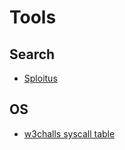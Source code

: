# Tools

## Search
- [Sploitus](https://sploitus.com/)

## OS 
- [w3challs syscall table](https://w3challs.com/syscalls/)
